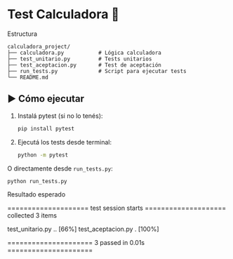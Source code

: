# Test Calculadora 🧮

 Estructura

```
calculadora_project/
├── calculadora.py           # Lógica calculadora
├── test_unitario.py         # Tests unitarios
├── test_aceptacion.py       # Test de aceptación
├── run_tests.py             # Script para ejecutar tests
└── README.md
```

## ▶️ Cómo ejecutar

1. Instalá pytest (si no lo tenés):
   ```bash
   pip install pytest
   ```

2. Ejecutá los tests desde terminal:
   ```bash
   python -m pytest
   ```

O directamente desde `run_tests.py`:

```bash
python run_tests.py
```

 Resultado esperado


==================== test session starts ====================
collected 3 items

test_unitario.py ..                                    [66%]
test_aceptacion.py .                                   [100%]

===================== 3 passed in 0.01s =====================



